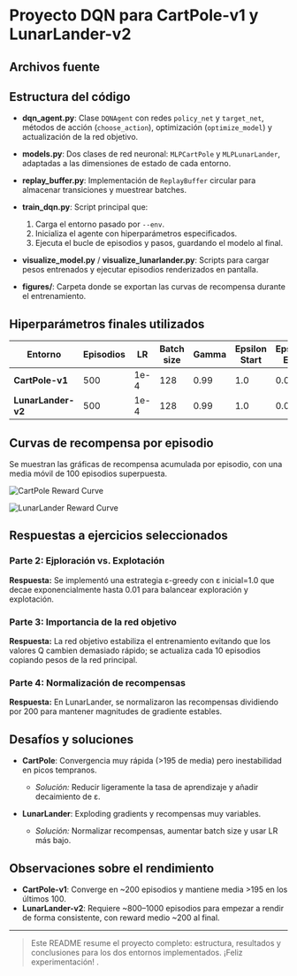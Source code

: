 # Proyecto DQN para CartPole-v1 y LunarLander-v2

## Archivos fuente
## Estructura del código

* **dqn\_agent.py**: Clase `DQNAgent` con redes `policy_net` y `target_net`, métodos de acción (`choose_action`), optimización (`optimize_model`) y actualización de la red objetivo.
* **models.py**: Dos clases de red neuronal: `MLPCartPole` y `MLPLunarLander`, adaptadas a las dimensiones de estado de cada entorno.
* **replay\_buffer.py**: Implementación de `ReplayBuffer` circular para almacenar transiciones y muestrear batches.
* **train\_dqn.py**: Script principal que:

  1. Carga el entorno pasado por `--env`.
  2. Inicializa el agente con hiperparámetros especificados.
  3. Ejecuta el bucle de episodios y pasos, guardando el modelo al final.
* **visualize\_model.py** / **visualize\_lunarlander.py**: Scripts para cargar pesos entrenados y ejecutar episodios renderizados en pantalla.
* **figures/**: Carpeta donde se exportan las curvas de recompensa durante el entrenamiento.

## Hiperparámetros finales utilizados

| Entorno            | Episodios | LR   | Batch size | Gamma | Epsilon Start | Epsilon End | Epsilon Decay |
| ------------------ | --------- | ---- | ---------- | ----- | ------------- | ----------- | ------------- |
| **CartPole-v1**    | 500       | 1e-4 | 128        | 0.99  | 1.0           | 0.01        | 0.995         |
| **LunarLander-v2** | 500       | 1e-4 | 128        | 0.99  | 1.0           | 0.01        | 0.995         |

## Curvas de recompensa por episodio

Se muestran las gráficas de recompensa acumulada por episodio, con una media móvil de 100 episodios superpuesta.

![CartPole Reward Curve](figures/cartpole_reward_curve.png)

![LunarLander Reward Curve](figures/lunarlander_reward_curve.png)

## Respuestas a ejercicios seleccionados

### Parte 2: Ejploración vs. Explotación

**Respuesta:** Se implementó una estrategia ε-greedy con ε inicial=1.0 que decae exponencialmente hasta 0.01 para balancear exploración y explotación.

### Parte 3: Importancia de la red objetivo

**Respuesta:** La red objetivo estabiliza el entrenamiento evitando que los valores Q cambien demasiado rápido; se actualiza cada 10 episodios copiando pesos de la red principal.

### Parte 4: Normalización de recompensas

**Respuesta:** En LunarLander, se normalizaron las recompensas dividiendo por 200 para mantener magnitudes de gradiente estables.

## Desafíos y soluciones

* **CartPole**: Convergencia muy rápida (>195 de media) pero inestabilidad en picos tempranos. 

  * *Solución:* Reducir ligeramente la tasa de aprendizaje y añadir decaimiento de ε.

* **LunarLander**: Exploding gradients y recompensas muy variables.

  * *Solución:* Normalizar recompensas, aumentar batch size y usar LR más bajo.

## Observaciones sobre el rendimiento

* **CartPole-v1**: Converge en \~200 episodios y mantiene media >195 en los últimos 100.
* **LunarLander-v2**: Requiere \~800–1000 episodios para empezar a rendir de forma consistente, con reward medio \~200 al final.

---

> Este README resume el proyecto completo: estructura, resultados y conclusiones para los dos entornos implementados. ¡Feliz experimentación!
.
